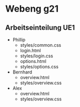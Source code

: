 # Webeng g21

## Arbeitseinteilung UE1

- Phillip
	* styles/common.css
	*	login.html
	*	styles/login.css
	*	options.html
	*	styles/options.css
- Bernhard
	* overview.html
	*	styles/overview.css
- Alex
	* overview.html
	*	styles/overview.css
